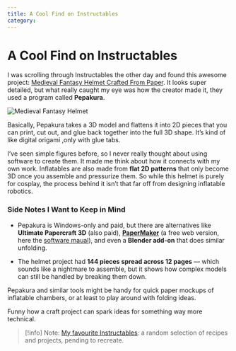```yaml
---
title: A Cool Find on Instructables
category:
---
```

# A Cool Find on Instructables

I was scrolling through Instructables the other day and found this awesome project: [Medieval Fantasy Helmet Crafted From Paper](https://www.instructables.com/Medieval-Fantasy-Helmet-Crafted-From-Paper/). It looks super detailed, but what really caught my eye was how the creator made it, they used a program called **Pepakura**.  

![Medieval Fantasy Helmet](medieval-helmet.png)  

Basically, Pepakura takes a 3D model and flattens it into 2D pieces that you can print, cut out, and glue back together into the full 3D shape. It’s kind of like digital origami ,only with glue tabs.  

I’ve seen simple figures before, so I never really thought about using software to create them. It made me think about how it connects with my own work. Inflatables are also made from **flat 2D patterns** that only become 3D once you assemble and pressurize them. So while this helmet is purely for cosplay, the process behind it isn’t that far off from designing inflatable robotics. 
### Side Notes I Want to Keep in Mind  

- Pepakura is Windows-only and paid, but there are alternatives like **Ultimate Papercraft 3D** (also paid), [**PaperMaker**](https://papercraft-maker.com/) (a free web version, here the [software maual](https://docs.google.com/document/d/1yGrLzmLiB1uYK0YJTOWvgSkjRXOhWzFcl7niCDRh0Lw/edit?tab=t.0)), and even a **Blender add-on** that does similar unfolding.

- The helmet project had **144 pieces spread across 12 pages** — which sounds like a nightmare to assemble, but it shows how complex models can still be handled by breaking them down.  

Pepakura and similar tools might be handy for quick paper mockups of inflatable chambers, or at least to play around with folding ideas. 

Funny how a craft project can spark ideas for something way more technical.

> [!info] Note: 
> [My favourite Instructables](https://www.instructables.com/member/adrulolo/favorites/): a random selection of recipes and projects, pending to recreate.
